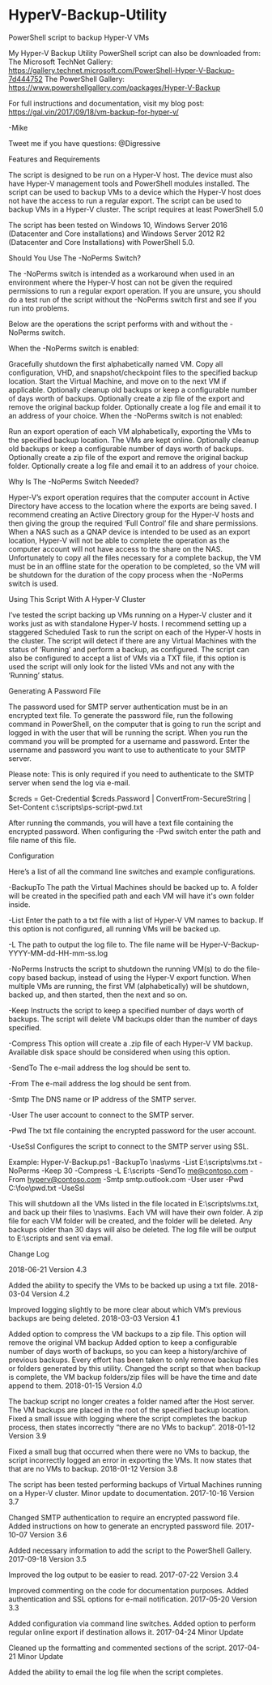 # HyperV-Backup-Utility
PowerShell script to backup Hyper-V VMs

My Hyper-V Backup Utility PowerShell script can also be downloaded from:
The Microsoft TechNet Gallery: https://gallery.technet.microsoft.com/PowerShell-Hyper-V-Backup-7d444752
The PowerShell Gallery: https://www.powershellgallery.com/packages/Hyper-V-Backup

For full instructions and documentation, visit my blog post: https://gal.vin/2017/09/18/vm-backup-for-hyper-v/

-Mike

Tweet me if you have questions: @Digressive

 
Features and Requirements

The script is designed to be run on a Hyper-V host.
The device must also have Hyper-V management tools and PowerShell modules installed.
The script can be used to backup VMs to a device which the Hyper-V host does not have the access to run a regular export.
The script can be used to backup VMs in a Hyper-V cluster.
The script requires at least PowerShell 5.0

The script has been tested on Windows 10, Windows Server 2016 (Datacenter and Core installations) and Windows Server 2012 R2 (Datacenter and Core Installations) with PowerShell 5.0.


Should You Use The -NoPerms Switch?

The -NoPerms switch is intended as a workaround when used in an environment where the Hyper-V host can not be given the required permissions to run a regular export operation. If you are unsure, you should do a test run of the script without the -NoPerms switch first and see if you run into problems.

Below are the operations the script performs with and without the -NoPerms switch.

When the -NoPerms switch is enabled:

Gracefully shutdown the first alphabetically named VM.
Copy all configuration, VHD, and snapshot/checkpoint files to the specified backup location.
Start the Virtual Machine, and move on to the next VM if applicable.
Optionally cleanup old backups or keep a configurable number of days worth of backups.
Optionally create a zip file of the export and remove the original backup folder.
Optionally create a log file and email it to an address of your choice.
When the -NoPerms switch is not enabled:

Run an export operation of each VM alphabetically, exporting the VMs to the specified backup location. The VMs are kept online.
Optionally cleanup old backups or keep a configurable number of days worth of backups.
Optionally create a zip file of the export and remove the original backup folder.
Optionally create a log file and email it to an address of your choice.
 

Why Is The -NoPerms Switch Needed?

Hyper-V’s export operation requires that the computer account in Active Directory have access to the location where the exports are being saved. I recommend creating an Active Directory group for the Hyper-V hosts and then giving the group the required ‘Full Control’ file and share permissions. When a NAS such as a QNAP device is intended to be used as an export location, Hyper-V will not be able to complete the operation as the computer account will not have access to the share on the NAS. Unfortunately to copy all the files necessary for a complete backup, the VM must be in an offline state for the operation to be completed, so the VM will be shutdown for the duration of the copy process when the -NoPerms switch is used.


Using This Script With A Hyper-V Cluster

I’ve tested the script backing up VMs running on a Hyper-V cluster and it works just as with standalone Hyper-V hosts. I recommend setting up a staggered Scheduled Task to run the script on each of the Hyper-V hosts in the cluster. The script will detect if there are any Virtual Machines with the status of ‘Running’ and perform a backup, as configured. The script can also be configured to accept a list of VMs via a TXT file, if this option is used the script will only look for the listed VMs and not any with the ‘Running’ status.


Generating A Password File

The password used for SMTP server authentication must be in an encrypted text file. To generate the password file, run the following command in PowerShell, on the computer that is going to run the script and logged in with the user that will be running the script. When you run the command you will be prompted for a username and password. Enter the username and password you want to use to authenticate to your SMTP server.

Please note: This is only required if you need to authenticate to the SMTP server when send the log via e-mail.

$creds = Get-Credential
$creds.Password | ConvertFrom-SecureString | Set-Content c:\scripts\ps-script-pwd.txt

After running the commands, you will have a text file containing the encrypted password. When configuring the -Pwd switch enter the path and file name of this file.


Configuration

Here’s a list of all the command line switches and example configurations.

-BackupTo
The path the Virtual Machines should be backed up to. A folder will be created in the specified path and each VM will have it's own folder inside.

-List 
Enter the path to a txt file with a list of Hyper-V VM names to backup. If this option is not configured, all running VMs will be backed up.

-L
The path to output the log file to. The file name will be Hyper-V-Backup-YYYY-MM-dd-HH-mm-ss.log

-NoPerms
Instructs the script to shutdown the running VM(s) to do the file-copy based backup, instead of using the Hyper-V export function. When multiple VMs are running, the first VM (alphabetically) will be shutdown, backed up, and then started, then the next and so on.

-Keep
Instructs the script to keep a specified number of days worth of backups. The script will delete VM backups older than the number of days specified.

-Compress
This option will create a .zip file of each Hyper-V VM backup. Available disk space should be considered when using this option.

-SendTo
The e-mail address the log should be sent to.

-From
The e-mail address the log should be sent from.

-Smtp
The DNS name or IP address of the SMTP server.

-User
The user account to connect to the SMTP server.

-Pwd
The txt file containing the encrypted password for the user account.

-UseSsl
Configures the script to connect to the SMTP server using SSL.

Example:
Hyper-V-Backup.ps1 -BackupTo \\nas\vms -List E:\scripts\vms.txt -NoPerms -Keep 30 -Compress -L E:\scripts -SendTo me@contoso.com -From hyperv@contoso.com -Smtp smtp.outlook.com -User user -Pwd C:\foo\pwd.txt -UseSsl

This will shutdown all the VMs listed in the file located in E:\scripts\vms.txt, and back up their files to \\nas\vms. Each VM will have their own folder. A zip file for each VM folder will be created, and the folder will be deleted. Any backups older than 30 days will also be deleted. The log file will be output to E:\scripts and sent via email.


Change Log

2018-06-21 Version 4.3

Added the ability to specify the VMs to be backed up using a txt file.
2018-03-04 Version 4.2

Improved logging slightly to be more clear about which VM’s previous backups are being deleted.
2018-03-03 Version 4.1

Added option to compress the VM backups to a zip file. This option will remove the original VM backup
Added option to keep a configurable number of days worth of backups, so you can keep a history/archive of previous backups. Every effort has been taken to only remove backup files or folders generated by this utility.
Changed the script so that when backup is complete, the VM backup folders/zip files will be have the time and date append to them.
2018-01-15 Version 4.0

The backup script no longer creates a folder named after the Host server. The VM backups are placed in the root of the specified backup location.
Fixed a small issue with logging where the script completes the backup process, then states incorrectly “there are no VMs to backup”.
2018-01-12 Version 3.9

Fixed a small bug that occurred when there were no VMs to backup, the script incorrectly logged an error in exporting the VMs. It now states that that are no VMs to backup.
2018-01-12 Version 3.8

The script has been tested performing backups of Virtual Machines running on a Hyper-V cluster.
Minor update to documentation.
2017-10-16 Version 3.7

Changed SMTP authentication to require an encrypted password file.
Added instructions on how to generate an encrypted password file.
2017-10-07 Version 3.6

Added necessary information to add the script to the PowerShell Gallery.
2017-09-18 Version 3.5

Improved the log output to be easier to read.
2017-07-22 Version 3.4

Improved commenting on the code for documentation purposes.
Added authentication and SSL options for e-mail notification.
2017-05-20 Version 3.3

Added configuration via command line switches.
Added option to perform regular online export if destination allows it.
2017-04-24 Minor Update

Cleaned up the formatting and commented sections of the script.
2017-04-21 Minor Update

Added the ability to email the log file when the script completes.
